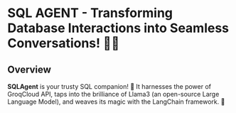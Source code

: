 # SQL AGENT - Transforming Database Interactions into Seamless Conversations! 👩‍💻

## Overview

**SQLAgent** is your trusty SQL companion! 🚀 It harnesses the power of GroqCloud API, taps into the brilliance of Llama3 (an open-source Large Language Model), and weaves its magic with the LangChain framework. 🌟
